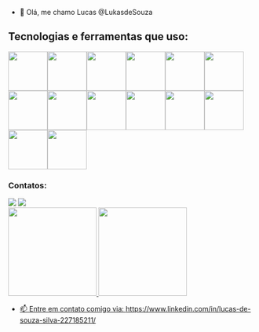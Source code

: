 - 👋 Olá, me chamo Lucas @LukasdeSouza

<h2> Tecnologias e ferramentas que uso: </h2>

<img src="https://cdn.jsdelivr.net/gh/devicons/devicon/icons/typescript/typescript-original.svg" width="80" heigth="80" /><img src="https://cdn.jsdelivr.net/gh/devicons/devicon/icons/javascript/javascript-original.svg" width="80" height="80"/><img src="https://cdn.jsdelivr.net/gh/devicons/devicon/icons/angularjs/angularjs-original.svg" width="80" height="80" /><img src="https://cdn.jsdelivr.net/gh/devicons/devicon/icons/react/react-original.svg" width="80" height="80" /><img src="https://cdn.jsdelivr.net/gh/devicons/devicon/icons/nuxtjs/nuxtjs-original.svg" width="80" height="80" /><img src="https://cdn.jsdelivr.net/gh/devicons/devicon/icons/nodejs/nodejs-original.svg" width="80" height="80" /><img src="https://cdn.jsdelivr.net/gh/devicons/devicon/icons/npm/npm-original-wordmark.svg" width="80" height="80" /><img src="https://cdn.jsdelivr.net/gh/devicons/devicon/icons/php/php-original.svg" width="80" height="80" /><img src="https://cdn.jsdelivr.net/gh/devicons/devicon/icons/postgresql/postgresql-original.svg" width="80" height="80" /><img src="https://cdn.jsdelivr.net/gh/devicons/devicon/icons/python/python-original.svg" width="80" height="80" /><img src="https://cdn.jsdelivr.net/gh/devicons/devicon/icons/sass/sass-original.svg" width="80" height="80"  /><img src="https://cdn.jsdelivr.net/gh/devicons/devicon/icons/tailwindcss/tailwindcss-original-wordmark.svg" width="80" height="80" /><img src="https://cdn.jsdelivr.net/gh/devicons/devicon/icons/bootstrap/bootstrap-original.svg" width="80" height="80" /><img src="https://cdn.jsdelivr.net/gh/devicons/devicon/icons/materialui/materialui-original.svg" width="80" height="80" />


           
          


          
          
          
          
            
          
          
          
          
          
          
          

### Contatos:

<div>
<a href = "mailto:contato@lucas_souza.s11@hotmail.com"><img src="https://img.shields.io/badge/Gmail-D14836?style=for-the-badge&logo=gmail&logoColor=white" target="_blank"></a>
<a href="https://www.linkedin.com/in/lucas-de-souza-silva-227185211/" target="_blank"><img src="https://img.shields.io/badge/-LinkedIn-%230077B5?style=for-the-badge&logo=linkedin&logoColor=white" target="_blank"></a>   
</div>

<div>
<a href="https://github.com/LukasdeSouza">
<img height="180em" src="https://github-readme-stats.vercel.app/api/top-langs/?username=LukasdeSouza&layout=compact&langs_count=7&theme=dracula"/>
<img height="180em" src="https://github-readme-stats.vercel.app/api?username=LukasdeSouza&show_icons=true&theme=dracula&include_all_commits=true&count_private=true"/>
</div>
          
          
          
          
- 📫 Entre em contato comigo via: https://www.linkedin.com/in/lucas-de-souza-silva-227185211/

<!---
LukasdeSouza/LukasdeSouza is a ✨ special ✨ repository because its `README.md` (this file) appears on your GitHub profile.
You can click the Preview link to take a look at your changes.
--->
